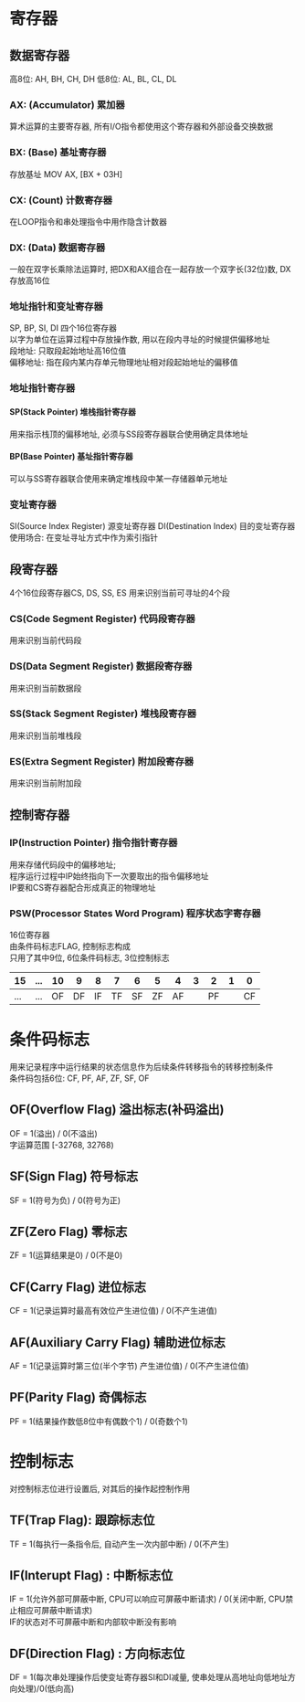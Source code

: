 # 寄存器

## 数据寄存器
高8位: AH, BH, CH, DH
低8位: AL, BL, CL, DL

### AX: (Accumulator) 累加器
算术运算的主要寄存器, 所有I/O指令都使用这个寄存器和外部设备交换数据

### BX: (Base) 基址寄存器
存放基址 MOV AX, [BX + 03H]

### CX: (Count) 计数寄存器
在LOOP指令和串处理指令中用作隐含计数器

### DX: (Data) 数据寄存器
一般在双字长乘除法运算时, 把DX和AX组合在一起存放一个双字长(32位)数, DX存放高16位  

### 地址指针和变址寄存器
SP, BP, SI, DI 四个16位寄存器  
以字为单位在运算过程中存放操作数, 用以在段内寻址的时候提供偏移地址  
段地址: 只取段起始地址高16位值  
偏移地址: 指在段内某内存单元物理地址相对段起始地址的偏移值

### 地址指针寄存器

#### SP(Stack Pointer) 堆栈指针寄存器
用来指示栈顶的偏移地址, 必须与SS段寄存器联合使用确定具体地址
#### BP(Base Pointer) 基址指针寄存器
可以与SS寄存器联合使用来确定堆栈段中某一存储器单元地址  

### 变址寄存器
SI(Source Index Register) 源变址寄存器
DI(Destination Index) 目的变址寄存器
使用场合: 在变址寻址方式中作为索引指针

## 段寄存器 
4个16位段寄存器CS, DS, SS, ES 用来识别当前可寻址的4个段

### CS(Code Segment Register) 代码段寄存器
用来识别当前代码段
### DS(Data Segment Register) 数据段寄存器
用来识别当前数据段
### SS(Stack Segment Register) 堆栈段寄存器
用来识别当前堆栈段
### ES(Extra Segment Register) 附加段寄存器
用来识别当前附加段

## 控制寄存器
### IP(Instruction Pointer) 指令指针寄存器
用来存储代码段中的偏移地址;  
程序运行过程中IP始终指向下一次要取出的指令偏移地址   
IP要和CS寄存器配合形成真正的物理地址

### PSW(Processor States Word Program) 程序状态字寄存器
16位寄存器  
由条件码标志FLAG, 控制标志构成  
只用了其中9位, 6位条件码标志, 3位控制标志

15 | ... | 10 | 9 | 8 | 7 | 6 | 5 | 4 | 3 | 2 | 1 | 0   
--- | --- | --- | --- | --- | --- | --- | --- | --- | --- | --- | --- | ---      
...| ... | OF | DF | IF | TF | SF | ZF | AF |  | PF |  | CF    

# 条件码标志
用来记录程序中运行结果的状态信息作为后续条件转移指令的转移控制条件   
条件码包括6位: CF, PF, AF, ZF, SF, OF

## OF(Overflow Flag) 溢出标志(补码溢出)
OF = 1(溢出) / 0(不溢出)  
字运算范围 [-32768, 32768)

## SF(Sign Flag) 符号标志
SF = 1(符号为负) / 0(符号为正)

## ZF(Zero Flag) 零标志
ZF = 1(运算结果是0) / 0(不是0)

## CF(Carry Flag) 进位标志
CF = 1(记录运算时最高有效位产生进位值) / 0(不产生进值)

## AF(Auxiliary Carry Flag) 辅助进位标志
AF = 1(记录运算时第三位(半个字节) 产生进位值) / 0(不产生进位值)

## PF(Parity Flag) 奇偶标志
PF = 1(结果操作数低8位中有偶数个1) / 0(奇数个1) 

# 控制标志
对控制标志位进行设置后, 对其后的操作起控制作用

## TF(Trap Flag): 跟踪标志位
TF = 1(每执行一条指令后, 自动产生一次内部中断) / 0(不产生)

## IF(Interupt Flag) : 中断标志位
IF = 1(允许外部可屏蔽中断, CPU可以响应可屏蔽中断请求) / 0(关闭中断, CPU禁止相应可屏蔽中断请求)  
IF的状态对不可屏蔽中断和内部软中断没有影响  
## DF(Direction Flag) : 方向标志位
DF = 1(每次串处理操作后使变址寄存器SI和DI减量, 使串处理从高地址向低地址方向处理)/0(低向高)  